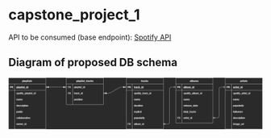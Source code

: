 # capstone_project_1

API to be consumed (base endpoint): [Spotify API](https://api.spotify.com)

## Diagram of proposed DB schema
![An Entity Relationship Diagram for the proposed database schema.](documentation\diagrams\spotify_client_erd.png "An Entity Relationship Diagram for the proposed database schema.")